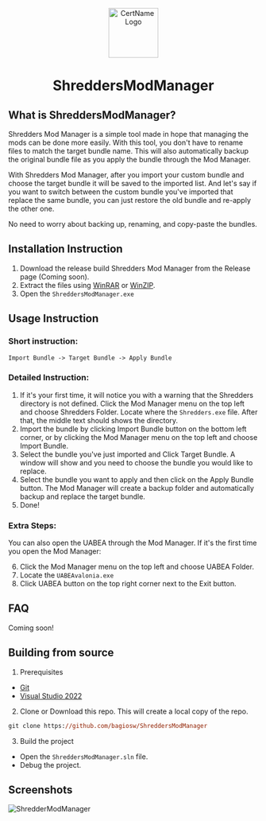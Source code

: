 <p align="center">
  <img alt="CertName Logo" src="Images/app.ico" width="100px" />
  <h1 align="center">ShreddersModManager</h1>
</p>

## What is ShreddersModManager?
Shredders Mod Manager is a simple tool made in hope that managing the mods can be done more easily. With this tool, you don't have to rename files to match the target bundle name. This will also automatically backup the original bundle file as you apply the bundle through the Mod Manager. 

With Shredders Mod Manager, after you import your custom bundle and choose the target bundle it will be saved to the imported list. And let's say if you want to switch between the custom bundle you've imported that replace the same bundle, you can just restore the old bundle and re-apply the other one. 

No need to worry about backing up, renaming, and copy-paste the bundles.

## Installation Instruction
1. Download the release build Shredders Mod Manager from the Release page (Coming soon).
2. Extract the files using [WinRAR](https://www.win-rar.com/) or [WinZIP](https://www.winzip.com/).
3. Open the `ShreddersModManager.exe`

## Usage Instruction
### Short instruction:

`Import Bundle -> Target Bundle -> Apply Bundle`

### Detailed Instruction:
1. If it's your first time, it will notice you with a warning that the Shredders directory is not defined. Click the Mod Manager menu on the top left and choose Shredders Folder. Locate where the `Shredders.exe` file. After that, the middle text should shows the directory.
2. Import the bundle by clicking Import Bundle button on the bottom left corner, or by clicking the Mod Manager menu on the top left and choose Import Bundle.
3. Select the bundle you've just imported and Click Target Bundle. A window will show and you need to choose the bundle you would like to replace. 
4. Select the bundle you want to apply and then click on the Apply Bundle button. The Mod Manager will create a backup folder and automatically backup and replace the target bundle.
5. Done!

### Extra Steps:
You can also open the UABEA through the Mod Manager. If it's the first time you open the Mod Manager:

6. Click the Mod Manager menu on the top left and choose UABEA Folder.
7. Locate the `UABEAvalonia.exe`
8. Click UABEA button on the top right corner next to the Exit button.

## FAQ
Coming soon!

## Building from source
1. Prerequisites
- [Git](https://git-scm.com)
- [Visual Studio 2022](https://visualstudio.microsoft.com/vs/)
2. Clone or Download this repo. This will create a local copy of the repo.
```ps
git clone https://github.com/bagiosw/ShreddersModManager
```
3. Build the project
- Open the `ShreddersModManager.sln` file.
- Debug the project.

## Screenshots
![ShredderModManager](https://i.imgur.com/GI0VOmP.png)